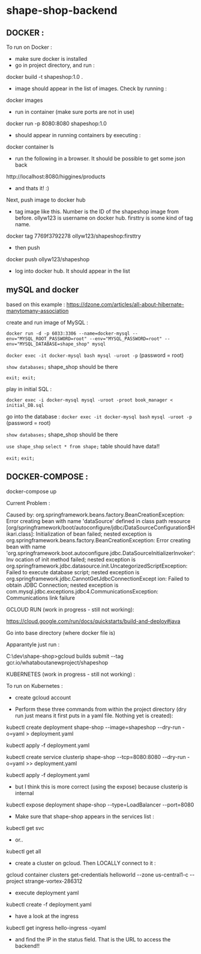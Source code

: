 
shape-shop-backend
====================

DOCKER :
----------

To run on Docker :

- make sure docker is installed
- go in project directory, and run :

docker build -t shapeshop:1.0 .

- image should appear in the list of images. Check by running :

docker images
 
- run in container (make sure ports are not in use)

docker run -p 8080:8080 shapeshop:1.0

- should appear in running containers by executing :

docker container ls

- run the following in a browser. It should be possible to get some json back

http://localhost:8080/higgines/products

- and thats it! :)

Next, push image to docker hub

- tag image like this. Number is the ID of the shapeshop image from before. ollyw123 is username on docker hub. firsttry is some kind of tag name.

docker tag 7769f3792278 ollyw123/shapeshop:firsttry

- then push 

docker push ollyw123/shapeshop

- log into docker hub. It should appear in the list




mySQL and docker
----------


based on this example :
https://dzone.com/articles/all-about-hibernate-manytomany-association

create and run image of MySQL :


``docker run -d -p 6033:3306 --name=docker-mysql --env="MYSQL_ROOT_PASSWORD=root" --env="MYSQL_PASSWORD=root" --env="MYSQL_DATABASE=shape_shop" mysql``

``
docker exec -it docker-mysql bash
mysql -uroot -p ``
(password = root)

``show databases;``
shape_shop should be there

``exit;
exit;``

play in initial SQL :

``docker exec -i docker-mysql mysql -uroot -proot book_manager < initial_DB.sql``

go into the database :
``docker exec -it docker-mysql bash``
``mysql -uroot -p ``
(password = root)

``show databases;``
shape_shop should be there

``use shape_shop``
``select * from shape;``
table should have data!!

``exit;``
``exit;``





DOCKER-COMPOSE :
----------

docker-compose up

Current Problem :

 Caused by: org.springframework.beans.factory.BeanCreationException: Error creating bean with name 'dataSource' defined in class path resource [org/springframework/boot/autoconfigure/jdbc/DataSourceConfiguration$H
ikari.class]: Initialization of bean failed; nested exception is org.springframework.beans.factory.BeanCreationException: Error creating bean with name 'org.springframework.boot.autoconfigure.jdbc.DataSourceInitializerInvoker': Inv
ocation of init method failed; nested exception is org.springframework.jdbc.datasource.init.UncategorizedScriptException: Failed to execute database script; nested exception is org.springframework.jdbc.CannotGetJdbcConnectionExcept
ion: Failed to obtain JDBC Connection; nested exception is com.mysql.jdbc.exceptions.jdbc4.CommunicationsException: Communications link failure















GCLOUD RUN (work in progress - still not working):

https://cloud.google.com/run/docs/quickstarts/build-and-deploy#java


Go into base directory (where docker file is)

Apparantyle just run :

C:\dev\shape-shop>gcloud builds submit --tag gcr.io/whataboutanewproject/shapeshop










KUBERNETES (work in progress - still not working) :

To run on Kubernetes :

- create gcloud account



- Perform these three commands from within the project directory (dry run just means it first puts in a yaml file. Nothing yet is created):

kubectl create deployment shape-shop --image=shapeshop --dry-run -o=yaml > deployment.yaml

kubectl apply -f deployment.yaml

kubectl create service clusterip shape-shop --tcp=8080:8080 --dry-run -o=yaml >> deployment.yaml

kubectl apply -f deployment.yaml


- but I think this is more correct (using the expose) because clusterip is internal

kubectl expose deployment shape-shop --type=LoadBalancer --port=8080



- Make sure that shape-shop appears in the services list :

kubectl get svc

- or..

kubectl get all



- create a cluster on gcloud. Then LOCALLY connect to it :

gcloud container clusters get-credentials helloworld --zone us-central1-c --project strange-vortex-286312

- execute deployment yaml

kubectl create -f deployment.yaml

- have a look at the ingress

kubectl get ingress hello-ingress -oyaml


- and find the IP in the status field. That is the URL to access the backend!!





